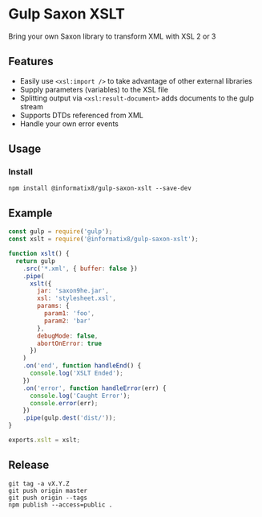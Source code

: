 # Gulp Saxon XSLT

Bring your own Saxon library to transform XML with XSL 2 or 3

## Features

- Easily use `<xsl:import />` to take advantage of other external libraries
- Supply parameters (variables) to the XSL file
- Splitting output via `<xsl:result-document>` adds documents to the gulp stream
- Supports DTDs referenced from XML
- Handle your own error events

## Usage

### Install

```shell
npm install @informatix8/gulp-saxon-xslt --save-dev
```

## Example

```javascript
const gulp = require('gulp');
const xslt = require('@informatix8/gulp-saxon-xslt');

function xslt() {
  return gulp
    .src('*.xml', { buffer: false })
    .pipe(
      xslt({
        jar: 'saxon9he.jar',
        xsl: 'stylesheet.xsl',
        params: {
          param1: 'foo',
          param2: 'bar'
        },
        debugMode: false,
        abortOnError: true
      })
    )
    .on('end', function handleEnd() {
      console.log('XSLT Ended');
    })
    .on('error', function handleError(err) {
      console.log('Caught Error');
      console.error(err);
    })
    .pipe(gulp.dest('dist/'));
}

exports.xslt = xslt;
```

## Release

```shell
git tag -a vX.Y.Z
git push origin master
git push origin --tags
npm publish --access=public .
```
